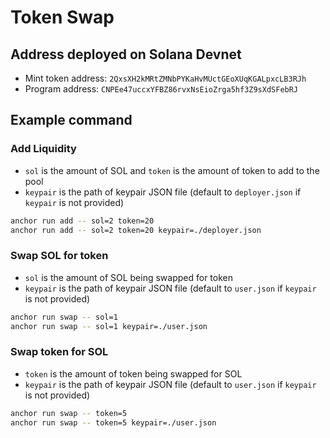 # Token Swap

## Address deployed on Solana Devnet
- Mint token address: `2QxsXH2kMRtZMNbPYKaHvMUctGEoXUqKGALpxcLB3RJh`
- Program address: `CNPEe47uccxYFBZ86rvxNsEioZrga5hf3Z9sXdSFebRJ`

## Example command
### Add Liquidity
- `sol` is the amount of SOL and `token` is the amount of token to add to the pool
- `keypair` is the path of keypair JSON file (default to `deployer.json` if `keypair` is not provided)
```bash
anchor run add -- sol=2 token=20
anchor run add -- sol=2 token=20 keypair=./deployer.json
```

### Swap SOL for token
- `sol` is the amount of SOL being swapped for token
- `keypair` is the path of keypair JSON file (default to `user.json` if `keypair` is not provided)
```bash
anchor run swap -- sol=1
anchor run swap -- sol=1 keypair=./user.json
```

### Swap token for SOL
- `token` is the amount of token being swapped for SOL
- `keypair` is the path of keypair JSON file (default to `user.json` if `keypair` is not provided)
```bash
anchor run swap -- token=5
anchor run swap -- token=5 keypair=./user.json
```
